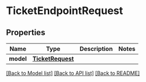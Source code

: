 # TicketEndpointRequest


## Properties
Name | Type | Description | Notes
------------ | ------------- | ------------- | -------------
**model** | [**TicketRequest**](TicketRequest.md) |  | 

[[Back to Model list]](../README.md#documentation-for-models) [[Back to API list]](../README.md#documentation-for-api-endpoints) [[Back to README]](../README.md)


